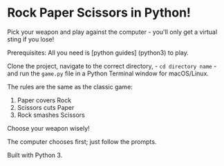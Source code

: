 # Rock Paper Scissors in Python!

Pick your weapon and play against the computer - you'll only get a virtual sting if you lose!

Prerequisites: All you need is [python guides] (python3) to play.

Clone the project, navigate to the correct directory, - ```cd directory name``` - and run the ```game.py``` file in a Python Terminal window for macOS/Linux.

The rules are the same as the classic game:
1. Paper covers Rock
2. Scissors cuts Paper
3. Rock smashes Scissors

Choose your weapon wisely!

The computer chooses first; just follow the prompts.

Built with Python 3.
